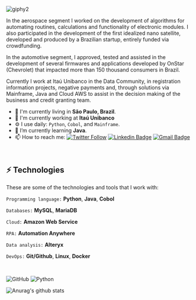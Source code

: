 
![giphy2](https://user-images.githubusercontent.com/40063504/87206039-36234c80-c2df-11ea-83bc-0a6171bfd782.gif)
<br/>

In the aerospace segment I worked on the development of algorithms for automating routines, calculations and functionality of electronic modules. I also participated in the development of the first idealized nano satellite, developed and produced by a Brazilian startup, entirely funded via crowdfunding.

In the automotive segment, I approved, tested and assisted in the development of several firmwares and applications developed by OnStar (Chevrolet) that impacted more than 150 thousand consumers in Brazil.

Currently I work at Itaú Unibanco in the Data Community, in registration information projects, negative payments and, through solutions via Mainframe, Java and Cloud AWS to assist in the decision making of the business and credit granting team.

-  📍  I'm currently living in **São Paulo, Brazil**.
- 🏢 I'm currently working at **Itaú Unibanco**
- ⚙️ I use daily: `Python`, `Cobol`, and `Mainframe`.
- 🌱 I’m currently learning **Java**.
- 📫 How to reach me:
[![Twitter Follow](https://img.shields.io/twitter/follow/mallonerz?style=social)](https://twitter.com/mallonerz)
[![Linkedin Badge](https://img.shields.io/badge/-LinkedIn-blue?style=flat-square&logo=Linkedin&logoColor=white&link=https://www.linkedin.com/in/vin%C3%ADcius-a-45180ab2/)](https://www.linkedin.com/in/vin%C3%ADcius-a-45180ab2/)
[![Gmail Badge](https://img.shields.io/badge/-Gmail-c14438?style=flat-square&logo=Gmail&logoColor=white&link=mailto:vmeazevedo@gmail.com)](mailto:vmeazevedo@gmail.com)

<br/>

## ⚡ Technologies

These are some of the technologies and tools that I work with:

`Programming language:` **Python**, **Java**, **Cobol**

`Databases:` **MySQL**, **MariaDB**

`Cloud:` **Amazon Web Service**

`RPA:` **Automation Anywhere**

`Data analysis:` **Alteryx**

`DevOps:` **Git/Github**, **Linux**, **Docker**

<br/>

![GitHub](https://img.shields.io/badge/-GitHub-181717?style=flat-square&logo=github)
![Python](https://img.shields.io/badge/-Python-181717?style=flat-square&logo=Python)

![Anurag's github stats](https://github-readme-stats.vercel.app/api?username=vmeazevedo&show_icons=true&theme=dark)





